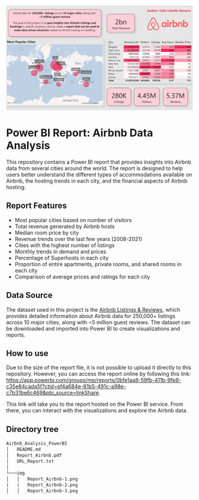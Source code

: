 ![Report](https://github.com/celiacnavarro/Airbnb_Analysis_PowerBI/blob/main/img/Report_Airbnb-1.png "Report")
# Power BI Report: Airbnb Data Analysis

This repository contains a Power BI report that provides insights into Airbnb data from several cities around the world. The report is designed to help users better understand the different types of accommodations available on Airbnb, the hosting trends in each city, and the financial aspects of Airbnb hosting.

## Report Features 

* Most popular cities based on number of visitors
* Total revenue generated by Airbnb hosts 
* Median room price by city
* Revenue trends over the last few years (2008-2021)
* Cities with the highest number of listings
* Monthly trends in demand and prices
* Percentage of Superhosts in each city
* Proportion of entire apartments, private rooms, and shared rooms in each city
* Comparison of average prices and ratings for each city 


## Data Source

The dataset used in this project is the [Airbnb Listings & Reviews](https://www.mavenanalytics.io/data-playground?search=airbnb), which provides detailed information about Airbnb data for 250,000+ listings across 10 major cities, along with ~5 million guest reviews. The dataset can be downloaded and imported into Power BI to create visualizations and reports.

## How to use 

Due to the size of the report file, it is not possible to upload it directly to this repository. However, you can access the report online by following this link: https://app.powerbi.com/groups/me/reports/0bfe1aa8-59fb-411b-9fe8-c35e84cada5f?ctid=ef4a684e-81b5-491c-a98e-c7b31be6c469&pbi_source=linkShare. 

This link will take you to the report hosted on the Power BI service. From there, you can interact with the visualizations and explore the Airbnb data.

## Directory tree

```
Airbnb_Analysis_PowerBI
│   README.md
│   Report_Airbnb.pdf
│   URL_Report.txt
│
└───img
│   │   Report_Airbnb-1.png
|   |   Report_Airbnb-2.png
│   │   Report_Airbnb-3.png

 ```


